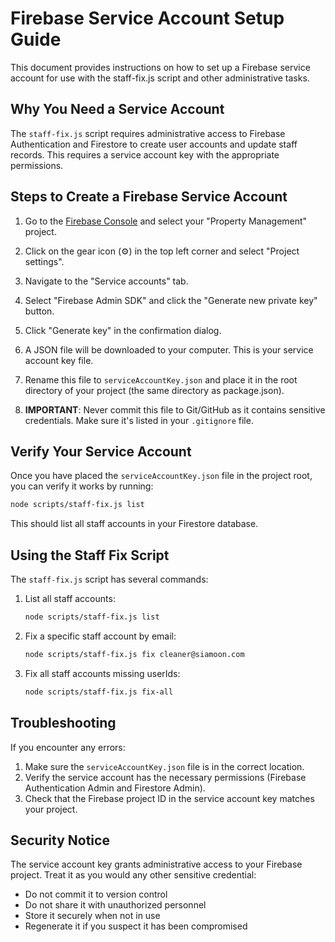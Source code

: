# Firebase Service Account Setup Guide

This document provides instructions on how to set up a Firebase service account for use with the staff-fix.js script and other administrative tasks.

## Why You Need a Service Account

The `staff-fix.js` script requires administrative access to Firebase Authentication and Firestore to create user accounts and update staff records. This requires a service account key with the appropriate permissions.

## Steps to Create a Firebase Service Account

1. Go to the [Firebase Console](https://console.firebase.google.com/) and select your "Property Management" project.

2. Click on the gear icon (⚙️) in the top left corner and select "Project settings".

3. Navigate to the "Service accounts" tab.

4. Select "Firebase Admin SDK" and click the "Generate new private key" button.

5. Click "Generate key" in the confirmation dialog.

6. A JSON file will be downloaded to your computer. This is your service account key file.

7. Rename this file to `serviceAccountKey.json` and place it in the root directory of your project (the same directory as package.json).

8. **IMPORTANT**: Never commit this file to Git/GitHub as it contains sensitive credentials. Make sure it's listed in your `.gitignore` file.

## Verify Your Service Account

Once you have placed the `serviceAccountKey.json` file in the project root, you can verify it works by running:

```bash
node scripts/staff-fix.js list
```

This should list all staff accounts in your Firestore database.

## Using the Staff Fix Script

The `staff-fix.js` script has several commands:

1. List all staff accounts:

   ```bash
   node scripts/staff-fix.js list
   ```

2. Fix a specific staff account by email:

   ```bash
   node scripts/staff-fix.js fix cleaner@siamoon.com
   ```

3. Fix all staff accounts missing userIds:
   ```bash
   node scripts/staff-fix.js fix-all
   ```

## Troubleshooting

If you encounter any errors:

1. Make sure the `serviceAccountKey.json` file is in the correct location.
2. Verify the service account has the necessary permissions (Firebase Authentication Admin and Firestore Admin).
3. Check that the Firebase project ID in the service account key matches your project.

## Security Notice

The service account key grants administrative access to your Firebase project. Treat it as you would any other sensitive credential:

- Do not commit it to version control
- Do not share it with unauthorized personnel
- Store it securely when not in use
- Regenerate it if you suspect it has been compromised
